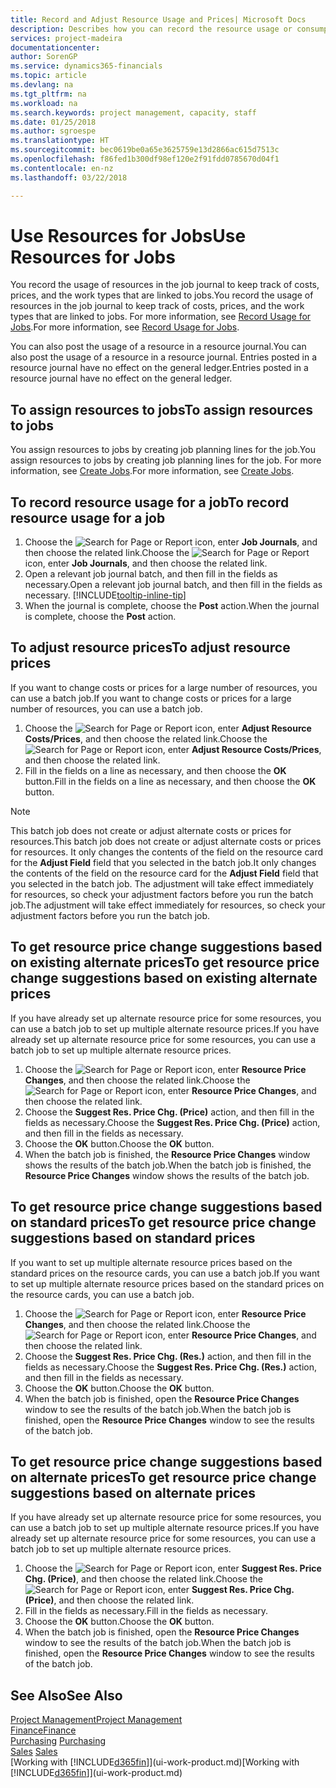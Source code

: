 ```yaml
---
title: Record and Adjust Resource Usage and Prices| Microsoft Docs
description: Describes how you can record the resource usage or consumption associated with a job, to keep track and manage costs, prices, and work types.
services: project-madeira
documentationcenter: 
author: SorenGP
ms.service: dynamics365-financials
ms.topic: article
ms.devlang: na
ms.tgt_pltfrm: na
ms.workload: na
ms.search.keywords: project management, capacity, staff
ms.date: 01/25/2018
ms.author: sgroespe
ms.translationtype: HT
ms.sourcegitcommit: bec0619be0a65e3625759e13d2866ac615d7513c
ms.openlocfilehash: f86fed1b300df98ef120e2f91fdd0785670d04f1
ms.contentlocale: en-nz
ms.lasthandoff: 03/22/2018

---
```

# <a name="use-resources-for-jobs"></a><span data-ttu-id="eb2e1-103">Use Resources for Jobs</span><span class="sxs-lookup"><span data-stu-id="eb2e1-103">Use Resources for Jobs</span></span>
<span data-ttu-id="eb2e1-104">You record the usage of resources in the job journal to keep track of costs, prices, and the work types that are linked to jobs.</span><span class="sxs-lookup"><span data-stu-id="eb2e1-104">You record the usage of resources in the job journal to keep track of costs, prices, and the work types that are linked to jobs.</span></span> <span data-ttu-id="eb2e1-105">For more information, see [Record Usage for Jobs](projects-how-record-job-usage.md).</span><span class="sxs-lookup"><span data-stu-id="eb2e1-105">For more information, see [Record Usage for Jobs](projects-how-record-job-usage.md).</span></span>

<span data-ttu-id="eb2e1-106">You can also post the usage of a resource in a resource journal.</span><span class="sxs-lookup"><span data-stu-id="eb2e1-106">You can also post the usage of a resource in a resource journal.</span></span> <span data-ttu-id="eb2e1-107">Entries posted in a resource journal have no effect on the general ledger.</span><span class="sxs-lookup"><span data-stu-id="eb2e1-107">Entries posted in a resource journal have no effect on the general ledger.</span></span>

## <a name="to-assign-resources-to-jobs"></a><span data-ttu-id="eb2e1-108">To assign resources to jobs</span><span class="sxs-lookup"><span data-stu-id="eb2e1-108">To assign resources to jobs</span></span>
<span data-ttu-id="eb2e1-109">You assign resources to jobs by creating job planning lines for the job.</span><span class="sxs-lookup"><span data-stu-id="eb2e1-109">You assign resources to jobs by creating job planning lines for the job.</span></span> <span data-ttu-id="eb2e1-110">For more information, see [Create Jobs](projects-how-create-jobs.md).</span><span class="sxs-lookup"><span data-stu-id="eb2e1-110">For more information, see [Create Jobs](projects-how-create-jobs.md).</span></span>

## <a name="to-record-resource-usage-for-a-job"></a><span data-ttu-id="eb2e1-111">To record resource usage for a job</span><span class="sxs-lookup"><span data-stu-id="eb2e1-111">To record resource usage for a job</span></span>
1. <span data-ttu-id="eb2e1-112">Choose the ![Search for Page or Report](media/ui-search/search_small.png "Search for Page or Report icon") icon, enter **Job Journals**, and then choose the related link.</span><span class="sxs-lookup"><span data-stu-id="eb2e1-112">Choose the ![Search for Page or Report](media/ui-search/search_small.png "Search for Page or Report icon") icon, enter **Job Journals**, and then choose the related link.</span></span>
2. <span data-ttu-id="eb2e1-113">Open a relevant job journal batch, and then fill in the fields as necessary.</span><span class="sxs-lookup"><span data-stu-id="eb2e1-113">Open a relevant job journal batch, and then fill in the fields as necessary.</span></span> [!INCLUDE[tooltip-inline-tip](includes/tooltip-inline-tip_md.md)]
3. <span data-ttu-id="eb2e1-114">When the journal is complete, choose the **Post** action.</span><span class="sxs-lookup"><span data-stu-id="eb2e1-114">When the journal is complete, choose the **Post** action.</span></span>

## <a name="to-adjust-resource-prices"></a><span data-ttu-id="eb2e1-115">To adjust resource prices</span><span class="sxs-lookup"><span data-stu-id="eb2e1-115">To adjust resource prices</span></span>
<span data-ttu-id="eb2e1-116">If you want to change costs or prices for a large number of resources, you can use a batch job.</span><span class="sxs-lookup"><span data-stu-id="eb2e1-116">If you want to change costs or prices for a large number of resources, you can use a batch job.</span></span>  

1. <span data-ttu-id="eb2e1-117">Choose the ![Search for Page or Report](media/ui-search/search_small.png "Search for Page or Report icon") icon, enter **Adjust Resource Costs/Prices**, and then choose the related link.</span><span class="sxs-lookup"><span data-stu-id="eb2e1-117">Choose the ![Search for Page or Report](media/ui-search/search_small.png "Search for Page or Report icon") icon, enter **Adjust Resource Costs/Prices**, and then choose the related link.</span></span>
2. <span data-ttu-id="eb2e1-118">Fill in the fields on a line as necessary, and then choose the **OK** button.</span><span class="sxs-lookup"><span data-stu-id="eb2e1-118">Fill in the fields on a line as necessary, and then choose the **OK** button.</span></span>

> [!NOTE]  
>   <span data-ttu-id="eb2e1-119">This batch job does not create or adjust alternate costs or prices for resources.</span><span class="sxs-lookup"><span data-stu-id="eb2e1-119">This batch job does not create or adjust alternate costs or prices for resources.</span></span> <span data-ttu-id="eb2e1-120">It only changes the contents of the field on the resource card for the **Adjust Field** field that you selected in the batch job.</span><span class="sxs-lookup"><span data-stu-id="eb2e1-120">It only changes the contents of the field on the resource card for the **Adjust Field** field that you selected in the batch job.</span></span> <span data-ttu-id="eb2e1-121">The adjustment will take effect immediately for resources, so check your adjustment factors before you run the batch job.</span><span class="sxs-lookup"><span data-stu-id="eb2e1-121">The adjustment will take effect immediately for resources, so check your adjustment factors before you run the batch job.</span></span>

## <a name="to-get-resource-price-change-suggestions-based-on-existing-alternate-prices"></a><span data-ttu-id="eb2e1-122">To get resource price change suggestions based on existing alternate prices</span><span class="sxs-lookup"><span data-stu-id="eb2e1-122">To get resource price change suggestions based on existing alternate prices</span></span>
<span data-ttu-id="eb2e1-123">If you have already set up alternate resource price for some resources, you can use a batch job to set up multiple alternate resource prices.</span><span class="sxs-lookup"><span data-stu-id="eb2e1-123">If you have already set up alternate resource price for some resources, you can use a batch job to set up multiple alternate resource prices.</span></span>

1. <span data-ttu-id="eb2e1-124">Choose the ![Search for Page or Report](media/ui-search/search_small.png "Search for Page or Report icon") icon, enter **Resource Price Changes**, and then choose the related link.</span><span class="sxs-lookup"><span data-stu-id="eb2e1-124">Choose the ![Search for Page or Report](media/ui-search/search_small.png "Search for Page or Report icon") icon, enter **Resource Price Changes**, and then choose the related link.</span></span>
2. <span data-ttu-id="eb2e1-125">Choose the **Suggest Res. Price Chg. (Price)** action, and then fill in the fields as necessary.</span><span class="sxs-lookup"><span data-stu-id="eb2e1-125">Choose the **Suggest Res. Price Chg. (Price)** action, and then fill in the fields as necessary.</span></span>
3. <span data-ttu-id="eb2e1-126">Choose the **OK** button.</span><span class="sxs-lookup"><span data-stu-id="eb2e1-126">Choose the **OK** button.</span></span>  
4. <span data-ttu-id="eb2e1-127">When the batch job is finished, the **Resource Price Changes** window shows the results of the batch job.</span><span class="sxs-lookup"><span data-stu-id="eb2e1-127">When the batch job is finished, the **Resource Price Changes** window shows the results of the batch job.</span></span>

## <a name="to-get-resource-price-change-suggestions-based-on-standard-prices"></a><span data-ttu-id="eb2e1-128">To get resource price change suggestions based on standard prices</span><span class="sxs-lookup"><span data-stu-id="eb2e1-128">To get resource price change suggestions based on standard prices</span></span>
<span data-ttu-id="eb2e1-129">If you want to set up multiple alternate resource prices based on the standard prices on the resource cards, you can use a batch job.</span><span class="sxs-lookup"><span data-stu-id="eb2e1-129">If you want to set up multiple alternate resource prices based on the standard prices on the resource cards, you can use a batch job.</span></span>  

1. <span data-ttu-id="eb2e1-130">Choose the ![Search for Page or Report](media/ui-search/search_small.png "Search for Page or Report icon") icon, enter **Resource Price Changes**, and then choose the related link.</span><span class="sxs-lookup"><span data-stu-id="eb2e1-130">Choose the ![Search for Page or Report](media/ui-search/search_small.png "Search for Page or Report icon") icon, enter **Resource Price Changes**, and then choose the related link.</span></span>
2. <span data-ttu-id="eb2e1-131">Choose the **Suggest Res. Price Chg. (Res.)** action, and then fill in the fields as necessary.</span><span class="sxs-lookup"><span data-stu-id="eb2e1-131">Choose the **Suggest Res. Price Chg. (Res.)** action, and then fill in the fields as necessary.</span></span>  
3. <span data-ttu-id="eb2e1-132">Choose the **OK** button.</span><span class="sxs-lookup"><span data-stu-id="eb2e1-132">Choose the **OK** button.</span></span>  
4. <span data-ttu-id="eb2e1-133">When the batch job is finished, open the **Resource Price Changes** window to see the results of the batch job.</span><span class="sxs-lookup"><span data-stu-id="eb2e1-133">When the batch job is finished, open the **Resource Price Changes** window to see the results of the batch job.</span></span>

## <a name="to-get-resource-price-change-suggestions-based-on-alternate-prices"></a><span data-ttu-id="eb2e1-134">To get resource price change suggestions based on alternate prices</span><span class="sxs-lookup"><span data-stu-id="eb2e1-134">To get resource price change suggestions based on alternate prices</span></span>
<span data-ttu-id="eb2e1-135">If you have already set up alternate resource price for some resources, you can use a batch job to set up multiple alternate resource prices.</span><span class="sxs-lookup"><span data-stu-id="eb2e1-135">If you have already set up alternate resource price for some resources, you can use a batch job to set up multiple alternate resource prices.</span></span>

1. <span data-ttu-id="eb2e1-136">Choose the ![Search for Page or Report](media/ui-search/search_small.png "Search for Page or Report icon") icon, enter **Suggest Res. Price Chg. (Price)**, and then choose the related link.</span><span class="sxs-lookup"><span data-stu-id="eb2e1-136">Choose the ![Search for Page or Report](media/ui-search/search_small.png "Search for Page or Report icon") icon, enter **Suggest Res. Price Chg. (Price)**, and then choose the related link.</span></span>  
2. <span data-ttu-id="eb2e1-137">Fill in the fields as necessary.</span><span class="sxs-lookup"><span data-stu-id="eb2e1-137">Fill in the fields as necessary.</span></span>
3. <span data-ttu-id="eb2e1-138">Choose the **OK** button.</span><span class="sxs-lookup"><span data-stu-id="eb2e1-138">Choose the **OK** button.</span></span>  
4. <span data-ttu-id="eb2e1-139">When the batch job is finished, open the **Resource Price Changes** window to see the results of the batch job.</span><span class="sxs-lookup"><span data-stu-id="eb2e1-139">When the batch job is finished, open the **Resource Price Changes** window to see the results of the batch job.</span></span>

## <a name="see-also"></a><span data-ttu-id="eb2e1-140">See Also</span><span class="sxs-lookup"><span data-stu-id="eb2e1-140">See Also</span></span>
[<span data-ttu-id="eb2e1-141">Project Management</span><span class="sxs-lookup"><span data-stu-id="eb2e1-141">Project Management</span></span>](projects-manage-projects.md)  
[<span data-ttu-id="eb2e1-142">Finance</span><span class="sxs-lookup"><span data-stu-id="eb2e1-142">Finance</span></span>](finance.md)  
<span data-ttu-id="eb2e1-143">[Purchasing](purchasing-manage-purchasing.md)       </span><span class="sxs-lookup"><span data-stu-id="eb2e1-143">[Purchasing](purchasing-manage-purchasing.md)       </span></span>  
<span data-ttu-id="eb2e1-144">[Sales](sales-manage-sales.md)   </span><span class="sxs-lookup"><span data-stu-id="eb2e1-144">[Sales](sales-manage-sales.md)   </span></span>  
<span data-ttu-id="eb2e1-145">[Working with [!INCLUDE[d365fin](includes/d365fin_md.md)]](ui-work-product.md)</span><span class="sxs-lookup"><span data-stu-id="eb2e1-145">[Working with [!INCLUDE[d365fin](includes/d365fin_md.md)]](ui-work-product.md)</span></span>  

